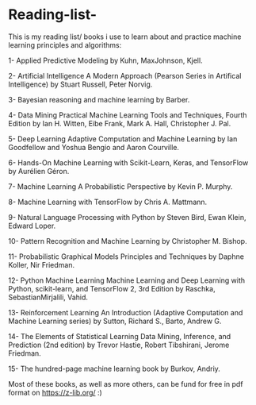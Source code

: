 # Reading-list-

This is my reading list/ books i use to learn about and practice machine learning principles and algorithms:

1- Applied Predictive Modeling by Kuhn, MaxJohnson, Kjell. 

2- Artificial Intelligence A Modern Approach (Pearson Series in Artifical Intelligence) by Stuart Russell, Peter Norvig. 

3- Bayesian reasoning and machine learning by Barber.

4- Data Mining Practical Machine Learning Tools and Techniques, Fourth Edition by Ian H. Witten, Eibe Frank, Mark A. Hall, Christopher J. Pal.

5- Deep Learning Adaptive Computation and Machine Learning by Ian Goodfellow and Yoshua Bengio and Aaron Courville.

6- Hands-On Machine Learning with Scikit-Learn, Keras, and TensorFlow by Aurélien Géron.

7- Machine Learning A Probabilistic Perspective by Kevin P. Murphy.

8- Machine Learning with TensorFlow by Chris A. Mattmann.

9- Natural Language Processing with Python by Steven Bird, Ewan Klein, Edward Loper.

10- Pattern Recognition and Machine Learning by Christopher M. Bishop.

11- Probabilistic Graphical Models Principles and Techniques by Daphne Koller, Nir Friedman.

12- Python Machine Learning Machine Learning and Deep Learning with Python, scikit-learn, and TensorFlow 2, 3rd Edition by Raschka, SebastianMirjalili, Vahid.

13- Reinforcement Learning An Introduction (Adaptive Computation and Machine Learning series) by Sutton, Richard S., Barto, Andrew G.

14- The Elements of Statistical Learning Data Mining, Inference, and Prediction (2nd edition)  by Trevor Hastie, Robert Tibshirani, Jerome Friedman.

15- The hundred-page machine learning book by Burkov, Andriy.

Most of these books, as well as more others, can be fund for free in pdf format on https://z-lib.org/ :) 
